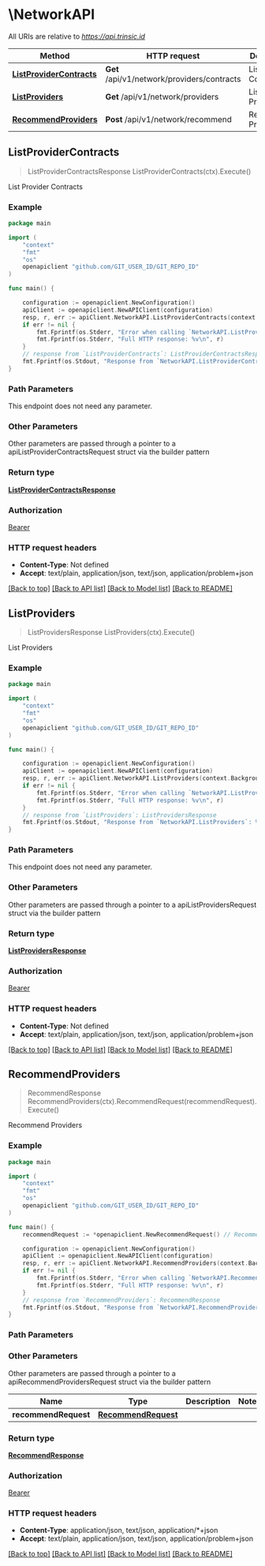 # \NetworkAPI

All URIs are relative to *https://api.trinsic.id*

Method | HTTP request | Description
------------- | ------------- | -------------
[**ListProviderContracts**](NetworkAPI.md#ListProviderContracts) | **Get** /api/v1/network/providers/contracts | List Provider Contracts
[**ListProviders**](NetworkAPI.md#ListProviders) | **Get** /api/v1/network/providers | List Providers
[**RecommendProviders**](NetworkAPI.md#RecommendProviders) | **Post** /api/v1/network/recommend | Recommend Providers



## ListProviderContracts

> ListProviderContractsResponse ListProviderContracts(ctx).Execute()

List Provider Contracts



### Example

```go
package main

import (
	"context"
	"fmt"
	"os"
	openapiclient "github.com/GIT_USER_ID/GIT_REPO_ID"
)

func main() {

	configuration := openapiclient.NewConfiguration()
	apiClient := openapiclient.NewAPIClient(configuration)
	resp, r, err := apiClient.NetworkAPI.ListProviderContracts(context.Background()).Execute()
	if err != nil {
		fmt.Fprintf(os.Stderr, "Error when calling `NetworkAPI.ListProviderContracts``: %v\n", err)
		fmt.Fprintf(os.Stderr, "Full HTTP response: %v\n", r)
	}
	// response from `ListProviderContracts`: ListProviderContractsResponse
	fmt.Fprintf(os.Stdout, "Response from `NetworkAPI.ListProviderContracts`: %v\n", resp)
}
```

### Path Parameters

This endpoint does not need any parameter.

### Other Parameters

Other parameters are passed through a pointer to a apiListProviderContractsRequest struct via the builder pattern


### Return type

[**ListProviderContractsResponse**](ListProviderContractsResponse.md)

### Authorization

[Bearer](../README.md#Bearer)

### HTTP request headers

- **Content-Type**: Not defined
- **Accept**: text/plain, application/json, text/json, application/problem+json

[[Back to top]](#) [[Back to API list]](../README.md#documentation-for-api-endpoints)
[[Back to Model list]](../README.md#documentation-for-models)
[[Back to README]](../README.md)


## ListProviders

> ListProvidersResponse ListProviders(ctx).Execute()

List Providers



### Example

```go
package main

import (
	"context"
	"fmt"
	"os"
	openapiclient "github.com/GIT_USER_ID/GIT_REPO_ID"
)

func main() {

	configuration := openapiclient.NewConfiguration()
	apiClient := openapiclient.NewAPIClient(configuration)
	resp, r, err := apiClient.NetworkAPI.ListProviders(context.Background()).Execute()
	if err != nil {
		fmt.Fprintf(os.Stderr, "Error when calling `NetworkAPI.ListProviders``: %v\n", err)
		fmt.Fprintf(os.Stderr, "Full HTTP response: %v\n", r)
	}
	// response from `ListProviders`: ListProvidersResponse
	fmt.Fprintf(os.Stdout, "Response from `NetworkAPI.ListProviders`: %v\n", resp)
}
```

### Path Parameters

This endpoint does not need any parameter.

### Other Parameters

Other parameters are passed through a pointer to a apiListProvidersRequest struct via the builder pattern


### Return type

[**ListProvidersResponse**](ListProvidersResponse.md)

### Authorization

[Bearer](../README.md#Bearer)

### HTTP request headers

- **Content-Type**: Not defined
- **Accept**: text/plain, application/json, text/json, application/problem+json

[[Back to top]](#) [[Back to API list]](../README.md#documentation-for-api-endpoints)
[[Back to Model list]](../README.md#documentation-for-models)
[[Back to README]](../README.md)


## RecommendProviders

> RecommendResponse RecommendProviders(ctx).RecommendRequest(recommendRequest).Execute()

Recommend Providers



### Example

```go
package main

import (
	"context"
	"fmt"
	"os"
	openapiclient "github.com/GIT_USER_ID/GIT_REPO_ID"
)

func main() {
	recommendRequest := *openapiclient.NewRecommendRequest() // RecommendRequest |  (optional)

	configuration := openapiclient.NewConfiguration()
	apiClient := openapiclient.NewAPIClient(configuration)
	resp, r, err := apiClient.NetworkAPI.RecommendProviders(context.Background()).RecommendRequest(recommendRequest).Execute()
	if err != nil {
		fmt.Fprintf(os.Stderr, "Error when calling `NetworkAPI.RecommendProviders``: %v\n", err)
		fmt.Fprintf(os.Stderr, "Full HTTP response: %v\n", r)
	}
	// response from `RecommendProviders`: RecommendResponse
	fmt.Fprintf(os.Stdout, "Response from `NetworkAPI.RecommendProviders`: %v\n", resp)
}
```

### Path Parameters



### Other Parameters

Other parameters are passed through a pointer to a apiRecommendProvidersRequest struct via the builder pattern


Name | Type | Description  | Notes
------------- | ------------- | ------------- | -------------
 **recommendRequest** | [**RecommendRequest**](RecommendRequest.md) |  | 

### Return type

[**RecommendResponse**](RecommendResponse.md)

### Authorization

[Bearer](../README.md#Bearer)

### HTTP request headers

- **Content-Type**: application/json, text/json, application/*+json
- **Accept**: text/plain, application/json, text/json, application/problem+json

[[Back to top]](#) [[Back to API list]](../README.md#documentation-for-api-endpoints)
[[Back to Model list]](../README.md#documentation-for-models)
[[Back to README]](../README.md)

